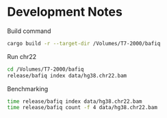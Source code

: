 # Development Notes

Build command

```bash
cargo build -r --target-dir /Volumes/T7-2000/bafiq
```

Run chr22

```bash
cd /Volumes/T7-2000/bafiq
release/bafiq index data/hg38.chr22.bam
```

Benchmarking

```bash
time release/bafiq index data/hg38.chr22.bam
time release/bafiq count -f 4 data/hg38.chr22.bam
```
